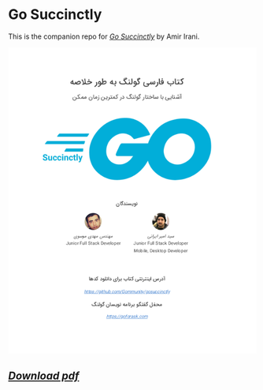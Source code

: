 # Go Succinctly

This is the companion repo for [*Go Succinctly*](https://github.com/thedevsir/gosuccinctly) by Amir Irani.

[![cover](https://github.com/thedevsir/gosuccinctly/blob/master/cover.png)](https://github.com/Gommunity/gosuccinctly)

## [*Download pdf*](https://github.com/thedevsir/gosuccinctly/blob/master/Go-Succinctly.pdf)
